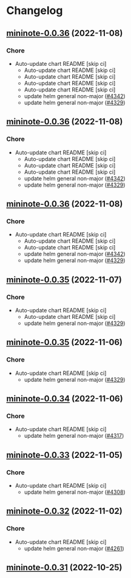 # Changelog



## [mininote-0.0.36](https://github.com/truecharts/charts/compare/mininote-0.0.34...mininote-0.0.36) (2022-11-08)

### Chore

- Auto-update chart README [skip ci]
  - Auto-update chart README [skip ci]
  - Auto-update chart README [skip ci]
  - Auto-update chart README [skip ci]
  - Auto-update chart README [skip ci]
  - update helm general non-major ([#4342](https://github.com/truecharts/charts/issues/4342))
  - update helm general non-major ([#4329](https://github.com/truecharts/charts/issues/4329))




## [mininote-0.0.36](https://github.com/truecharts/charts/compare/mininote-0.0.34...mininote-0.0.36) (2022-11-08)

### Chore

- Auto-update chart README [skip ci]
  - Auto-update chart README [skip ci]
  - Auto-update chart README [skip ci]
  - Auto-update chart README [skip ci]
  - update helm general non-major ([#4342](https://github.com/truecharts/charts/issues/4342))
  - update helm general non-major ([#4329](https://github.com/truecharts/charts/issues/4329))




## [mininote-0.0.36](https://github.com/truecharts/charts/compare/mininote-0.0.34...mininote-0.0.36) (2022-11-08)

### Chore

- Auto-update chart README [skip ci]
  - Auto-update chart README [skip ci]
  - Auto-update chart README [skip ci]
  - update helm general non-major ([#4342](https://github.com/truecharts/charts/issues/4342))
  - update helm general non-major ([#4329](https://github.com/truecharts/charts/issues/4329))




## [mininote-0.0.35](https://github.com/truecharts/charts/compare/mininote-0.0.34...mininote-0.0.35) (2022-11-07)

### Chore

- Auto-update chart README [skip ci]
  - Auto-update chart README [skip ci]
  - update helm general non-major ([#4329](https://github.com/truecharts/charts/issues/4329))




## [mininote-0.0.35](https://github.com/truecharts/charts/compare/mininote-0.0.34...mininote-0.0.35) (2022-11-06)

### Chore

- Auto-update chart README [skip ci]
  - update helm general non-major ([#4329](https://github.com/truecharts/charts/issues/4329))




## [mininote-0.0.34](https://github.com/truecharts/charts/compare/mininote-0.0.33...mininote-0.0.34) (2022-11-06)

### Chore

- Auto-update chart README [skip ci]
  - update helm general non-major ([#4317](https://github.com/truecharts/charts/issues/4317))




## [mininote-0.0.33](https://github.com/truecharts/charts/compare/mininote-0.0.32...mininote-0.0.33) (2022-11-05)

### Chore

- Auto-update chart README [skip ci]
  - update helm general non-major ([#4308](https://github.com/truecharts/charts/issues/4308))




## [mininote-0.0.32](https://github.com/truecharts/charts/compare/mininote-0.0.31...mininote-0.0.32) (2022-11-02)

### Chore

- Auto-update chart README [skip ci]
  - update helm general non-major ([#4261](https://github.com/truecharts/charts/issues/4261))




## [mininote-0.0.31](https://github.com/truecharts/charts/compare/mininote-0.0.30...mininote-0.0.31) (2022-10-25)

